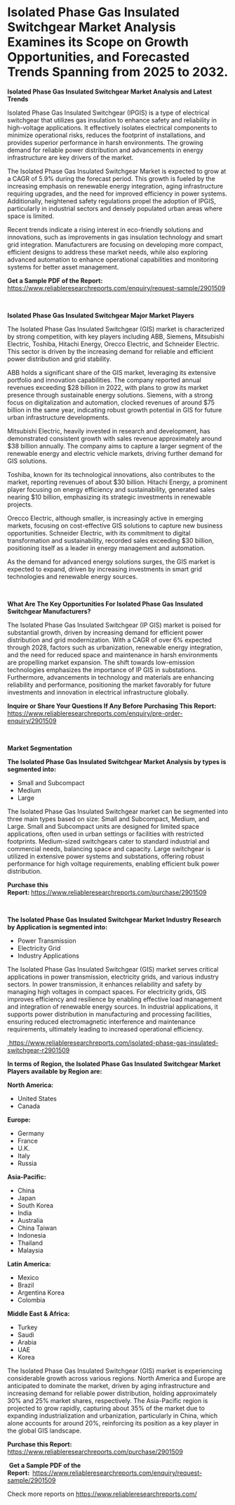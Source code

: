 <p><h1>Isolated Phase Gas Insulated Switchgear Market Analysis Examines its Scope on Growth Opportunities, and Forecasted Trends Spanning from 2025 to 2032.</h1></p><p><strong>Isolated Phase Gas Insulated Switchgear Market Analysis and Latest Trends</strong></p>
<p><p>Isolated Phase Gas Insulated Switchgear (IPGIS) is a type of electrical switchgear that utilizes gas insulation to enhance safety and reliability in high-voltage applications. It effectively isolates electrical components to minimize operational risks, reduces the footprint of installations, and provides superior performance in harsh environments. The growing demand for reliable power distribution and advancements in energy infrastructure are key drivers of the market.</p><p>The Isolated Phase Gas Insulated Switchgear Market is expected to grow at a CAGR of 5.9% during the forecast period. This growth is fueled by the increasing emphasis on renewable energy integration, aging infrastructure requiring upgrades, and the need for improved efficiency in power systems. Additionally, heightened safety regulations propel the adoption of IPGIS, particularly in industrial sectors and densely populated urban areas where space is limited.</p><p>Recent trends indicate a rising interest in eco-friendly solutions and innovations, such as improvements in gas insulation technology and smart grid integration. Manufacturers are focusing on developing more compact, efficient designs to address these market needs, while also exploring advanced automation to enhance operational capabilities and monitoring systems for better asset management.</p></p>
<p><strong>Get a Sample PDF of the Report:&nbsp;</strong> <a href="https://www.reliableresearchreports.com/enquiry/request-sample/2901509?utm_campaign=2395&utm_medium=2&utm_source=Github&utm_content=ia&utm_term=16032025&utm_id=isolated-phase-gas-insulated-switchgear">https://www.reliableresearchreports.com/enquiry/request-sample/2901509</a></p>
<p>&nbsp;</p>
<p><strong>Isolated Phase Gas Insulated Switchgear Major Market Players</strong></p>
<p><p>The Isolated Phase Gas Insulated Switchgear (GIS) market is characterized by strong competition, with key players including ABB, Siemens, Mitsubishi Electric, Toshiba, Hitachi Energy, Orecco Electric, and Schneider Electric. This sector is driven by the increasing demand for reliable and efficient power distribution and grid stability.</p><p>ABB holds a significant share of the GIS market, leveraging its extensive portfolio and innovation capabilities. The company reported annual revenues exceeding $28 billion in 2022, with plans to grow its market presence through sustainable energy solutions. Siemens, with a strong focus on digitalization and automation, clocked revenues of around $75 billion in the same year, indicating robust growth potential in GIS for future urban infrastructure developments.</p><p>Mitsubishi Electric, heavily invested in research and development, has demonstrated consistent growth with sales revenue approximately around $38 billion annually. The company aims to capture a larger segment of the renewable energy and electric vehicle markets, driving further demand for GIS solutions.</p><p>Toshiba, known for its technological innovations, also contributes to the market, reporting revenues of about $30 billion. Hitachi Energy, a prominent player focusing on energy efficiency and sustainability, generated sales nearing $10 billion, emphasizing its strategic investments in renewable projects.</p><p>Orecco Electric, although smaller, is increasingly active in emerging markets, focusing on cost-effective GIS solutions to capture new business opportunities. Schneider Electric, with its commitment to digital transformation and sustainability, recorded sales exceeding $30 billion, positioning itself as a leader in energy management and automation.</p><p>As the demand for advanced energy solutions surges, the GIS market is expected to expand, driven by increasing investments in smart grid technologies and renewable energy sources.</p></p>
<p>&nbsp;</p>
<p><strong>What Are The Key Opportunities For Isolated Phase Gas Insulated Switchgear Manufacturers?</strong></p>
<p><p>The Isolated Phase Gas Insulated Switchgear (IP GIS) market is poised for substantial growth, driven by increasing demand for efficient power distribution and grid modernization. With a CAGR of over 6% expected through 2028, factors such as urbanization, renewable energy integration, and the need for reduced space and maintenance in harsh environments are propelling market expansion. The shift towards low-emission technologies emphasizes the importance of IP GIS in substations. Furthermore, advancements in technology and materials are enhancing reliability and performance, positioning the market favorably for future investments and innovation in electrical infrastructure globally.</p></p>
<p><strong>Inquire or Share Your Questions If Any Before Purchasing This Report:</strong> <a href="https://www.reliableresearchreports.com/enquiry/pre-order-enquiry/2901509?utm_campaign=2395&utm_medium=2&utm_source=Github&utm_content=ia&utm_term=16032025&utm_id=isolated-phase-gas-insulated-switchgear">https://www.reliableresearchreports.com/enquiry/pre-order-enquiry/2901509</a></p>
<p>&nbsp;</p>
<p><strong>Market Segmentation</strong></p>
<p><strong>The Isolated Phase Gas Insulated Switchgear Market Analysis by types is segmented into:</strong></p>
<p><ul><li>Small and Subcompact</li><li>Medium</li><li>Large</li></ul></p>
<p><p>The Isolated Phase Gas Insulated Switchgear market can be segmented into three main types based on size: Small and Subcompact, Medium, and Large. Small and Subcompact units are designed for limited space applications, often used in urban settings or facilities with restricted footprints. Medium-sized switchgears cater to standard industrial and commercial needs, balancing space and capacity. Large switchgear is utilized in extensive power systems and substations, offering robust performance for high voltage requirements, enabling efficient bulk power distribution.</p></p>
<p><strong>Purchase this Report:&nbsp;</strong><a href="https://www.reliableresearchreports.com/purchase/2901509?utm_campaign=2395&utm_medium=2&utm_source=Github&utm_content=ia&utm_term=16032025&utm_id=isolated-phase-gas-insulated-switchgear">https://www.reliableresearchreports.com/purchase/2901509</a></p>
<p>&nbsp;</p>
<p><strong>The Isolated Phase Gas Insulated Switchgear Market Industry Research by Application is segmented into:</strong></p>
<p><ul><li>Power Transmission</li><li>Electricity Grid</li><li>Industry Applications</li></ul></p>
<p><p>The Isolated Phase Gas Insulated Switchgear (GIS) market serves critical applications in power transmission, electricity grids, and various industry sectors. In power transmission, it enhances reliability and safety by managing high voltages in compact spaces. For electricity grids, GIS improves efficiency and resilience by enabling effective load management and integration of renewable energy sources. In industrial applications, it supports power distribution in manufacturing and processing facilities, ensuring reduced electromagnetic interference and maintenance requirements, ultimately leading to increased operational efficiency.</p></p>
<p><a href="https://www.reliableresearchreports.com/isolated-phase-gas-insulated-switchgear-r2901509?utm_campaign=2395&utm_medium=2&utm_source=Github&utm_content=ia&utm_term=16032025&utm_id=isolated-phase-gas-insulated-switchgear">&nbsp;https://www.reliableresearchreports.com/isolated-phase-gas-insulated-switchgear-r2901509</a></p>
<p><strong>In terms of Region, the Isolated Phase Gas Insulated Switchgear Market Players available by Region are:</strong></p>
<p>
    <p> <strong> North America: </strong>
        <ul>
            <li>United States</li>
            <li>Canada</li>
        </ul>
        </p> 
    <p> <strong> Europe: </strong>
        <ul>
            <li>Germany</li>
            <li>France</li>
            <li>U.K.</li>
            <li>Italy</li>
            <li>Russia</li>
        </ul>
        </p> 
    <p> <strong> Asia-Pacific: </strong>
        <ul>
            <li>China</li>
            <li>Japan</li>
            <li>South Korea</li>
            <li>India</li>
            <li>Australia</li>
            <li>China Taiwan</li>
            <li>Indonesia</li>
            <li>Thailand</li>
            <li>Malaysia</li>
        </ul>
        </p> 
    <p> <strong> Latin America: </strong>
        <ul>
            <li>Mexico</li>
            <li>Brazil</li>
            <li>Argentina Korea</li>
            <li>Colombia</li>
        </ul>
        </p> 
    <p> <strong> Middle East & Africa: </strong>
        <ul>
            <li>Turkey</li>
            <li>Saudi</li>
            <li>Arabia</li>
            <li>UAE</li>
            <li>Korea</li>
        </ul>
    </p>
    </p>
<p><p>The Isolated Phase Gas Insulated Switchgear (GIS) market is experiencing considerable growth across various regions. North America and Europe are anticipated to dominate the market, driven by aging infrastructure and increasing demand for reliable power distribution, holding approximately 30% and 25% market shares, respectively. The Asia-Pacific region is projected to grow rapidly, capturing about 35% of the market due to expanding industrialization and urbanization, particularly in China, which alone accounts for around 20%, reinforcing its position as a key player in the global GIS landscape.</p></p>
<p><strong>Purchase this Report: </strong><a href="https://www.reliableresearchreports.com/purchase/2901509?utm_campaign=2395&utm_medium=2&utm_source=Github&utm_content=ia&utm_term=16032025&utm_id=isolated-phase-gas-insulated-switchgear">https://www.reliableresearchreports.com/purchase/2901509</a></p>
<p>&nbsp;<strong>Get a Sample PDF of the Report:&nbsp;&nbsp;</strong><a href="https://www.reliableresearchreports.com/enquiry/request-sample/2901509?utm_campaign=2395&utm_medium=2&utm_source=Github&utm_content=ia&utm_term=16032025&utm_id=isolated-phase-gas-insulated-switchgear">https://www.reliableresearchreports.com/enquiry/request-sample/2901509</a></p>
<p><strong></strong></p>
<p>Check more reports on <a href="https://www.reliableresearchreports.com/?utm_campaign=2395&utm_medium=2&utm_source=Github&utm_content=ia&utm_term=16032025&utm_id=isolated-phase-gas-insulated-switchgear">https://www.reliableresearchreports.com/</a></p>